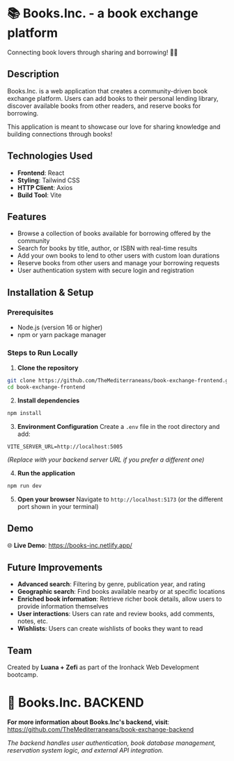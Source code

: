 # 📚 Books.Inc. - a book exchange platform

Connecting book lovers through sharing and borrowing! 📖✨

## Description

Books.Inc. is a web application that creates a community-driven book exchange platform. Users can add books to their personal lending library, discover available books from other readers, and reserve books for borrowing.

This application is meant to showcase our love for sharing knowledge and building connections through books!

## Technologies Used

- **Frontend**: React
- **Styling**: Tailwind CSS
- **HTTP Client**: Axios
- **Build Tool**: Vite

## Features

- Browse a collection of books available for borrowing offered by the community
- Search for books by title, author, or ISBN with real-time results
- Add your own books to lend to other users with custom loan durations
- Reserve books from other users and manage your borrowing requests
- User authentication system with secure login and registration


## Installation & Setup

### Prerequisites

- Node.js (version 16 or higher)
- npm or yarn package manager

### Steps to Run Locally

1. **Clone the repository**
```bash
git clone https://github.com/TheMediterraneans/book-exchange-frontend.git
cd book-exchange-frontend
```

2. **Install dependencies**
```bash
npm install
```

3. **Environment Configuration**
Create a `.env` file in the root directory and add:
```env
VITE_SERVER_URL=http://localhost:5005
```
*(Replace with your backend server URL if you prefer a different one)*

4. **Run the application**
```bash
npm run dev
```

5. **Open your browser**
Navigate to `http://localhost:5173` (or the different port shown in your terminal)

## Demo

🌐 **Live Demo**: https://books-inc.netlify.app/

## Future Improvements

- **Advanced search**: Filtering by genre, publication year, and rating
- **Geographic search**: Find books available nearby or at specific locations
- **Enriched book information**: Retrieve richer book details, allow users to provide information themselves
- **User interactions**: Users can rate and review books, add comments, notes, etc.
- **Wishlists**: Users can create wishlists of books they want to read


## Team

Created by **Luana + Zefi** as part of the Ironhack Web Development bootcamp.


# 🔗 Books.Inc. BACKEND

 **For more information about Books.Inc's backend, visit**: https://github.com/TheMediterraneans/book-exchange-backend

*The backend handles user authentication, book database management, reservation system logic, and external API integration.*
